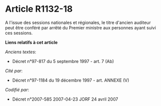 # Article R1132-18

A l'issue des sessions nationales et régionales, le titre d'ancien auditeur peut être conféré par arrêté du Premier ministre
aux personnes ayant suivi ces sessions.

**Liens relatifs à cet article**

_Anciens textes_:

  - Décret n°97-817 du 5 septembre 1997 - art. 7 (Ab)

_Cité par_:

  - Décret n°97-1184 du 19 décembre 1997 - art. ANNEXE (V)

_Codifié par_:

  - Décret n°2007-585 2007-04-23 JORF 24 avril 2007
